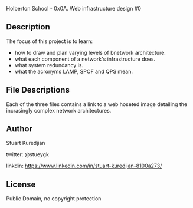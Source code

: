 Holberton School - 0x0A. Web infrastructure design #0
## Description

The focus of this project is to learn:
* how to draw and plan varying levels of bnetwork architecture.
* what each component of a network's infrastructure does.
* what system redundancy is.
* what the acronyms LAMP, SPOF and QPS mean.

## File Descriptions
Each of the three files contains a link to a web hoseted image detailing the incrasingly complex network architectures.

## Author
Stuart Kuredjian

twitter: @stueygk

linkdin: https://www.linkedin.com/in/stuart-kuredjian-8100a273/

## License
Public Domain, no copyright protection